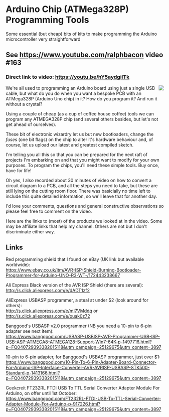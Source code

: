 # Arduino Chip (ATMega328P) Programming Tools
Some essential (but cheap) bits of kits to make programming the Arduino microcontroller very straightforward

## See https://www.youtube.com/ralphbacon video #163
### Direct link to video: https://youtu.be/hY5aydgilTk

<image src="images/Shield_Programmer.JPG" align="right">
We're all used to programming an Arduino board using just a single USB cable, but what do you do when you want a bespoke PCB with an ATMega328P (Arduino Uno chip) in it? How do you program it? And run it without a crystal?

Using a couple of cheap (as a cup of coffee house coffee) tools we can program any ATMEGA328P chip (and several others besides, but let's not get ahead of ourselves).

These bit of electronic wizardry let us but new bootloaders, change the *fuses* (one bit flags) on the chip to alter it's hardware behaviour and, of course, let us upload our latest and greatest compiled sketch.

I'm telling you all this so that you can be prepared for the next raft of projects I'm embarking on and that you might want to modify for your own purposes. To program the chips, you'll need these simple tools. Buy once, have for life!

Oh yes, I also recorded about 30 minutes of video on how to convert a circuit diagram to a PCB, and all the steps you need to take, but these are still lying on the cutting room floor. There was basicially no time left to include this quite detailed information, so we'll leave that for another day.

I'd love your comments, questions and general constructive observations so please feel free to comment on the video.

Here are the links to (most) of the products we looked at in the video. Some may be affiliate links that help my channel. Others are not but I don't discriminate either way.

## Links

Red programming shield that I found on eBay (UK link but available worldwide):  
https://www.ebay.co.uk/itm/AVR-ISP-Shield-Burning-Bootloader-Programmer-for-Arduino-UNO-R3-WT-/172443238667

Ali Express Black version of the AVR ISP Shield (there are several):  
http://s.click.aliexpress.com/e/dADT1zf2

AliExpress USBASP programmer, a steal at under $2 (look around for others):   
http://s.click.aliexpress.com/e/mI7VMddq or  
http://s.click.aliexpress.com/e/ouak0z72  

Banggood's USBASP v2.0 programmer (NB you need a 10-pin to 6-pin adapter see next item):  
https://www.banggood.com/USBASP-USBISP-AVR-Programmer-USB-ISP-USB-ASP-ATMEGA8-ATMEGA128-Support-Win7-64K-p-1497716.html?p=FQ040729393382015118&utm_campaign=25129675&utm_content=3897

10-pin to 6-pin adapter, for Banggood's USBASP programmer, just over $1:  
https://www.banggood.com/10-Pin-To-6-Pin-Adapter-Board-Connector-For-Arduino-ISP-Interface-Converter-AVR-AVRISP-USBASP-STK500-Standard-p-1413166.html?p=FQ040729393382015118&utm_campaign=25129675&utm_content=3897  

Geekcreit FT232RL FTDI USB To TTL Serial Converter Adapter Module For Arduino, on offer until 1st October:  
https://www.banggood.com/FT232RL-FTDI-USB-To-TTL-Serial-Converter-Adapter-Module-For-Arduino-p-917226.html?p=FQ040729393382015118&utm_campaign=25129675&utm_content=3897





